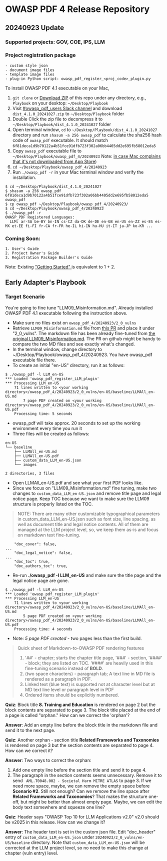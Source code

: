 # OWASP PDF 4 Release Repository
## 20240923 Update
### Supported projects: GOV, COE, IPS, LLM
### Project registration package
    - custom style json
    - document image files
    - template image files
    - plug-in Python script: owasp_pdf_register_<proj_code>_plugin.py

To install OWASP PDF 4.1 executable on your Mac,
1. `git clone` or [Download ZIP](https://github.com/tetsuoseto/owasp_pdf_4/archive/refs/heads/main.zip) of this repo under any directory, e.g., `Playbook` on your desktop: `~/Desktop/Playbook`
2. Visit [#owasp_pdf_users Slack channel](https://owasp.slack.com/archives/C07606V664W) and download `dist_4.1.0_20241027.zip` to `~/Desktop/Playbook` folder
3. Double Click the zip file to decompress it to `~/Desktop/Playbook/dist_4.1.0_20241027` folder
4. Open terminal window, `cd` to `~/Desktop/Playbook/dist_4.1.0_20241027` directory and run `shasum -a 256 owasp_pdf` to calculate the sha256 hash code of `owasp_pdf` executable. It should match `6f81deca1d9b70122a4b51fce91dfb723f302a06bb4405dd2e695fb58012eda5`
5. Copy `owasp_pdf` executable file to `~/Desktop/Playbook/owasp_pdf_4/20240923`
    Note: [in case Mac complains that it's not downloaded from App Store](https://support.apple.com/guide/mac-help/if-an-app-is-not-from-the-mac-app-store-mh40620/11.0/mac/11.0))
6. `cd ~/Desktop/Playbook/owasp_pdf_4/20240923`
7. Run `./owasp_pdf -r` in your Mac terminal window and verify the installation.

```
$ cd ~/Desktop/Playbook/dist_4.1.0_20241027
$ shasum -a 256 owasp_pdf
6f81deca1d9b70122a4b51fce91dfb723f302a06bb4405dd2e695fb58012eda5  owasp_pdf
$ cp owasp_pdf ~/Desktop/Playbook/owasp_pdf_4/20240923/
$ cd ~/Desktop/Playbook/owasp_pdf_4/20240923
$ ./owasp_pdf -r
OWASP_PDF Registered Languages:
  LLM: ar-SA be-BY bn-IN cs-CZ da-DK de-DE en-GB en-US en-ZZ es-ES es-MX et-EE fi-FI fr-CA fr-FR he-IL hi-IN hu-HU it-IT ja-JP ko-KR ...

```

### Coming Soon:
    1. User's Guide
    2. Project Owner's Guide
    3. Registration Package Builder's Guide
Note: Existing ["Getting Started" ](https://github.com/Setotet/owasp_pdf/blob/main/README.pdf) is equivalent to 1 + 2.

## Early Adapter's Playbook

### Target Scenario
You're going to fine tune "LLM09_Misinformation.md". Already installed OWASP PDF 4.1 executable following the instruction above.

- Make sure no files exist on `owasp_pdf_4/20240923/2_0_vulns`
- Retrieve `LLM09_Misinformation.md` file from [this PR](https://github.com/OWASP/www-project-top-10-for-large-language-model-applications/pull/450/files#diff-08aeade4a5c5613075ba3a2bcbc53b8248b037d2950cfadc44ef0308fcef7b5c) and place it under "2_0_vulns". The markdown file has been already fine-tuned from [the original LLM09_Misinformation.md](https://github.com/OWASP/www-project-top-10-for-large-language-model-applications/blob/main/2_0_vulns/LLM09_Misinformation.md). The PR on github might be handy to compare the two MD files and see exactly what's changed.
- In the terminal window, change directory to ~/Desktop/Playbook/owasp_pdf_4/20240923. You have owasp_pdf executable file there.
- To create an initial "en-US" directory, run it as follows:
```
$ ./owasp_pdf -l LLM_en-US
*** Loaded 'owasp_pdf_register_LLM_plugin'
*** Processing LLM_en-US
    71 lines written to <your working directory>/owasp_pdf_4/20240923/2_0_vulns/en-US/baseline/LLMAll_en-US.md
        7 page PDF created on <your working directory>/owasp_pdf_4/20240923/2_0_vulns/en-US/baseline/LLMAll_en-US.pdf
    Processing time: 5 seconds
```
- owasp_pdf will take approx. 20 seconds to set up the working environment every time you run it
- Three files will be created as follows:
```
en-US
└── baseline
    ├── LLMAll_en-US.md
    ├── LLMAll_en-US.pdf
    ├── custom_data_LLM_en-US.json
    └── images

2 directories, 3 files
```
- Open LLMAll_en-US.pdf and see what your first PDF looks like.
- Since we focus on "LLM09_Misinformation.md" fine tuning, make two changes to `custom_data_LLM_en-US.json` and remove title page and legal notice page.  Keep TOC because we want to make sure the LLM09 structure is properly listed on the TOC.
>NOTE: There are many other customizable typographical parameters in custom_data_LLM_en-US.json such as font size, line spacing, as well as document title and legal notice contents.  All of them are managed at the LLM project level, so, we keep them as-is and focus on markdown text fine-tuning. 
```
    "doc_cover": false,
...
    "doc_legal_notice": false,
...
    "doc_toc": true,
    "doc_authors_toc": true,
```
- Re-run **./owasp_pdf -l LLM_en-US** and make sure the title page and the legal notice page are gone.
```
$ ./owasp_pdf -l LLM_en-US
*** Loaded 'owasp_pdf_register_LLM_plugin'
*** Processing LLM_en-US
    71 lines written to <your working directory>/owasp_pdf_4/20240923/2_0_vulns/en-US/baseline/LLMAll_en-US.md
        5 page PDF created on <your working directory>/owasp_pdf_4/20240923/2_0_vulns/en-US/baseline/LLMAll_en-US.pdf
    Processing time: 4 seconds
```
- Note: *5 page PDF created* - two pages less than the first build.

> Quick sheet of Markdown-to-OWASP PDF rendering features
> 
> 1. '##' - chapter; starts the chapter title page, '###' - section, '####' - block; they are listed on TOC.  '####' are heavily used in this fine-tuning scenario instead of **BOLD**.
> 2. (two space characters) - paragraph tab; A text line in MD file is rendered as a paragraph in PDF.
> 3. Linked text (blue text) is supported not at character level but at MD text line level or paragraph level in PDF
> 4. Ordered items should be explicitly numbered.

**Quiz**: Block title **8. Training and Education** is rendered on page 2 but the block contents are separated to page 3.  The block title placed at the end of a page is called "orphan." How can we correct the 'orphan'?

**Answer**: Add an empty line before the block title in the markdown file and send it to the next page.


**Quiz**: Another orphan - section title **Related Frameworks and Taxonomies** is rendered on page 3 but the section contents are separated to page 4. How can we correct it?

**Answer**: Two ways to correct the orphan:
1. Add one empty line before the section title and send it to page 4.
2. The paragraph in the section contents seems unnecessary.  Remove it to send ` AML.T0048.002 - Societal Harm MITRE ATLAS` to page 3. If we need more space, maybe, we can remove the empty space before **Scenario #2**.  Still not enough? Can we remove the line space after **Related Frameworks and Taxonomies**?  That makes the structure one-off, but might be better than almost empty page.  Maybe, we can edit the body text somewhere and squeeze one line? 


**Quiz**: Header says "OWASP Top 10 for LLM Applications v2.0"  v2.0 should be v2025 in this release.  How can we change it?

**Answer**: The header text is set in the custom json file.  Edit "doc_header"  entry of `custom_data_LLM_en-US.json` under `20240923/2_0_vulns/en-US/baseline` directory.  Note that `custom_data_LLM_en-US.json` will be corrected at the LLM project level, so no need to make this change at chapter (vuln entry) level.


